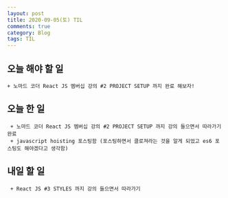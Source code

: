 ```yaml
---
layout: post
title: 2020-09-05(토) TIL
comments: true
category: Blog
tags: TIL
---
```


## 오늘 해야 할 일

    + 노마드 코더 React JS 멤버십 강의 #2 PROJECT SETUP 까지 완료 해보자!

## 오늘 한 일

     + 노마드 코더 React JS 멤버십 강의 #2 PROJECT SETUP 까지 강의 들으면서 따라가기 완료
     + javascript hoisting 포스팅함 (포스팅하면서 클로져라는 것을 알게 되었고 es6 포스팅도 해야겠다고 생각함)

## 내일 할 일

     + React JS #3 STYLES 까지 강의 들으면서 따라가기

